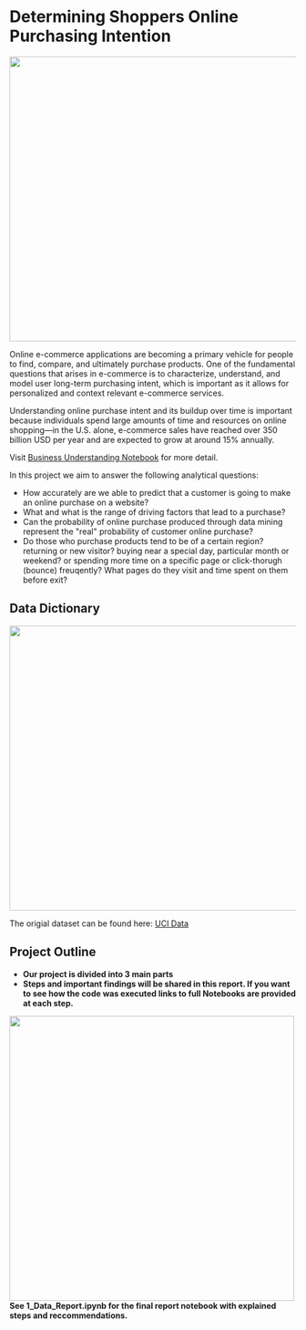 # Determining Shoppers Online Purchasing Intention

<img align="center" width="600" height="500" src="https://nmgprod.s3.amazonaws.com/media/files/7c/58/7c58ed58f9ed85184957c34b7124e0b0/cover_image.jpg.640x360_q85_crop.jpg">

Online e-commerce applications are becoming a primary vehicle for people to find, compare, and ultimately purchase products. One of the fundamental questions that arises in e-commerce is to characterize, understand, and model user long-term purchasing intent, which is important as it allows for personalized and context relevant e-commerce services.

Understanding online purchase intent and its buildup over time is important because individuals spend large amounts of time and resources on online shopping—in the U.S. alone, e-commerce sales have reached over 350 billion USD per year and are expected to grow at around 15% annually.

Visit [Business Understanding Notebook](https://github.com/erikhren/Determining-Shoppers-Online-Purchasing-Intent/blob/master/business_understanding.ipynb) for more detail. 

In this project we aim to answer the following analytical questions:
- How accurately are we able to predict that a customer is going to make an online purchase on a website?
- What and what is the range of driving factors that lead to a purchase? 
- Can the probability of online purchase produced through data mining represent the "real" probability of customer online purchase?
- Do those who purchase products tend to be of a certain region? returning or new visitor? buying near a special day, particular month or weekend? or spending more time on a specific page or click-thorugh (bounce) freuqently? What pages do they visit and time spent on them before exit?

## Data Dictionary 
<img align="center" width="600" height="500" src="https://github.com/erikhren/Determining-Shoppers-Online-Purchasing-Intent/blob/master/data_dictionary.jpg">


The origial dataset can be found here: [UCI Data](http://archive.ics.uci.edu/ml/datasets/Online+Shoppers+Purchasing+Intention+Dataset)

## Project Outline
- **Our project is divided into 3 main parts**
- **Steps and important findings will be shared in this report. If you want to see how the code was executed links to full Notebooks are provided at each step.**

<img align="left" width="500" height="500" src="https://github.com/erikhren/Determining-Shoppers-Online-Purchasing-Intent/blob/master/Data_Process_Diagram.jpeg">

**See 1_Data_Report.ipynb for the final report notebook with explained steps and reccommendations.**
